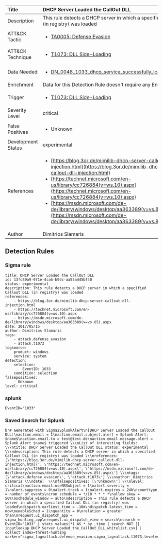 | Title                | DHCP Server Loaded the CallOut DLL                                                                                                                                                 |
|:---------------------|:------------------------------------------------------------------------------------------------------------------------------------------------------------|
| Description          | This rule detects a DHCP server in which a specified Callout DLL (in registry) was loaded                                                                                                                                           |
| ATT&amp;CK Tactic    |  <ul><li>[TA0005: Defense Evasion](https://attack.mitre.org/tactics/TA0005)</li></ul>  |
| ATT&amp;CK Technique | <ul><li>[T1073: DLL Side-Loading](https://attack.mitre.org/techniques/T1073)</li></ul>  |
| Data Needed          | <ul><li>[DN_0048_1033_dhcp_service_successfully_loaded_callout_dlls](../Data_Needed/DN_0048_1033_dhcp_service_successfully_loaded_callout_dlls.md)</li></ul>  |
| Enrichment           |  Data for this Detection Rule doesn't require any Enrichments.  |
| Trigger              | <ul><li>[T1073: DLL Side-Loading](../Triggers/T1073.md)</li></ul>  |
| Severity Level       | critical |
| False Positives      | <ul><li>Unknown</li></ul>  |
| Development Status   | experimental |
| References           | <ul><li>[https://blog.3or.de/mimilib-dhcp-server-callout-dll-injection.html](https://blog.3or.de/mimilib-dhcp-server-callout-dll-injection.html)</li><li>[https://technet.microsoft.com/en-us/library/cc726884(v=ws.10).aspx](https://technet.microsoft.com/en-us/library/cc726884(v=ws.10).aspx)</li><li>[https://msdn.microsoft.com/de-de/library/windows/desktop/aa363389(v=vs.85).aspx](https://msdn.microsoft.com/de-de/library/windows/desktop/aa363389(v=vs.85).aspx)</li></ul>  |
| Author               | Dimitrios Slamaris |


## Detection Rules

### Sigma rule

```
title: DHCP Server Loaded the CallOut DLL
id: 13fc89a9-971e-4ca6-b9dc-aa53a445bf40
status: experimental
description: This rule detects a DHCP server in which a specified Callout DLL (in registry) was loaded
references:
    - https://blog.3or.de/mimilib-dhcp-server-callout-dll-injection.html
    - https://technet.microsoft.com/en-us/library/cc726884(v=ws.10).aspx
    - https://msdn.microsoft.com/de-de/library/windows/desktop/aa363389(v=vs.85).aspx
date: 2017/05/15
author: Dimitrios Slamaris
tags:
    - attack.defense_evasion
    - attack.t1073
logsource:
    product: windows
    service: system
detection:
    selection:
        EventID: 1033
    condition: selection
falsepositives: 
    - Unknown
level: critical

```





### splunk
    
```
EventID="1033"
```






### Saved Search for Splunk

```
b'# Generated with Sigma2SplunkAlert\n[DHCP Server Loaded the CallOut DLL]\naction.email = 1\naction.email.subject.alert = Splunk Alert: $name$\naction.email.to = test@test.de\naction.email.message.alert = Splunk Alert $name$ triggered \\\nList of interesting fields:   \\\ntitle: DHCP Server Loaded the CallOut DLL status: experimental \\\ndescription: This rule detects a DHCP server in which a specified Callout DLL (in registry) was loaded \\\nreferences: [\'https://blog.3or.de/mimilib-dhcp-server-callout-dll-injection.html\', \'https://technet.microsoft.com/en-us/library/cc726884(v=ws.10).aspx\', \'https://msdn.microsoft.com/de-de/library/windows/desktop/aa363389(v=vs.85).aspx\'] \\\ntags: [\'attack.defense_evasion\', \'attack.t1073\'] \\\nauthor: Dimitrios Slamaris \\\ndate:  \\\nfalsepositives: [\'Unknown\'] \\\nlevel: critical\naction.email.useNSSubject = 1\nalert.severity = 1\nalert.suppress = 0\nalert.track = 1\nalert.expires = 24h\ncounttype = number of events\ncron_schedule = */10 * * * *\nallow_skew = 50%\nschedule_window = auto\ndescription = This rule detects a DHCP server in which a specified Callout DLL (in registry) was loaded\ndispatch.earliest_time = -10m\ndispatch.latest_time = now\nenableSched = 1\nquantity = 0\nrelation = greater than\nrequest.ui_dispatch_app = sigma_hunting_app\nrequest.ui_dispatch_view = search\nsearch = EventID="1033" | stats values(*) AS * by _time | search NOT [| inputlookup DHCP_Server_Loaded_the_CallOut_DLL_whitelist.csv] | collect index=threat-hunting marker="sigma_tag=attack.defense_evasion,sigma_tag=attack.t1073,level=critical"\n\n\n'
```
